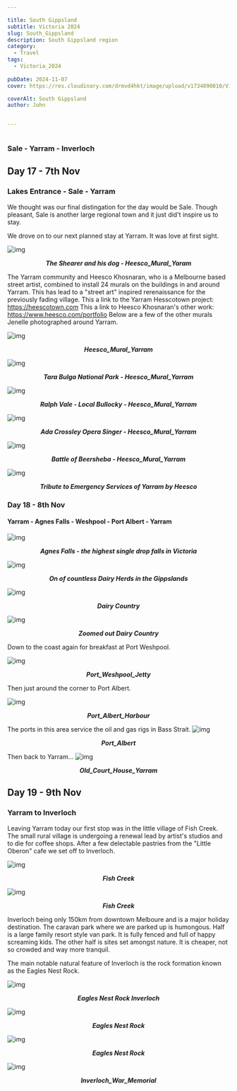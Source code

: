 ```yaml
---

title: South Gippsland
subtitle: Victoria 2024
slug: South_Gippsland
description: South Gippsland region
category:
  - Travel
tags:
  - Victoria_2024
  
pubDate: 2024-11-07
cover: https://res.cloudinary.com/drmvd4hkt/image/upload/v1734890010/Victoria%202024/South_Gippsland/Eagles_Nest_Rock_Inverloch_2_P1064786-Edit-Edit_zdjsuk.jpg

coverAlt: South Gippsland
author: John


---
```

<Image />

### Sale - Yarram - Inverloch
## Day 17 - 7th Nov

### Lakes Entrance - Sale - Yarram
 We thought was our final distingation for the day would be Sale. Though pleasant, Sale is another large regional town and it just did't inspire us to stay.
<br />

We drove on to our next planned stay at Yarram. It was love at first sight.




 ![img](https://res.cloudinary.com/drmvd4hkt/image/upload/v1734890009/Victoria%202024/South_Gippsland/Heesco_Mural_Yaram_2_P1064710_j3lx8i.jpg?ixlib=rb-1.2.1&ixid=eyJhcHBfaWQiOjEyMDd9&h=1102&auto=format&fit=crop&w=1000&q=80)
 ***<p style="text-align:center;">The Shearer and his dog - Heesco_Mural_Yaram***

The Yarram community and Heesco Khosnaran, who is a Melbourne based street artist, combined to install 24 murals on the buildings in and around Yarram. This has lead to a "street art" inspired rerenaissance for the previously fading village.
This a link to the Yarram Hesscotown project: https://heescotown.com
This a link to Heesco Khosnaran's other work: https://www.heesco.com/portfolio 
Below are a few of the other murals Jenelle photographed around Yarram.

![img](https://res.cloudinary.com/drmvd4hkt/image/upload/v1734890009/Victoria%202024/South_Gippsland/Heesco_Mural_Yaram_3_P1064716_vugkrg.jpg?ixlib=rb-1.2.1&ixid=eyJhcHBfaWQiOjEyMDd9&h=1102&auto=format&fit=crop&w=1000&q=80)
 ***<p style="text-align:center;">Heesco_Mural_Yarram***

 ![img](https://res.cloudinary.com/drmvd4hkt/image/upload/v1734890010/Victoria%202024/South_Gippsland/Heesco_Mural_Yaram_5_P1064765_qucf06.jpg?ixlib=rb-1.2.1&ixid=eyJhcHBfaWQiOjEyMDd9&h=1102&auto=format&fit=crop&w=1000&q=80)
 ***<p style="text-align:center;">Tara Bulga National Park - Heesco_Mural_Yarram***

 ![img](https://res.cloudinary.com/drmvd4hkt/image/upload/v1734890009/Victoria%202024/South_Gippsland/Heesco_Mural_Yaram_1_P1064705_u72kml.jpg?ixlib=rb-1.2.1&ixid=eyJhcHBfaWQiOjEyMDd9&h=1102&auto=format&fit=crop&w=1000&q=80)
 ***<p style="text-align:center;">Ralph Vale - Local Bullocky - Heesco_Mural_Yarram***


![img](https://res.cloudinary.com/drmvd4hkt/image/upload/v1734890008/Victoria%202024/South_Gippsland/Heesco_Mural_Yaram_4_P1064754_ubgwjq.jpg?ixlib=rb-1.2.1&ixid=eyJhcHBfaWQiOjEyMDd9&h=1102&auto=format&fit=crop&w=1000&q=80)
 ***<p style="text-align:center;">Ada Crossley Opera Singer - Heesco_Mural_Yarram***

 ![img](https://res.cloudinary.com/drmvd4hkt/image/upload/v1734890006/Victoria%202024/South_Gippsland/Heesco_Mural_Yaram_6_P1064769_nmddsd.jpg?ixlib=rb-1.2.1&ixid=eyJhcHBfaWQiOjEyMDd9&h=1102&auto=format&fit=crop&w=1000&q=80)
 ***<p style="text-align:center;">Battle of Beersheba - Heesco_Mural_Yarram***

 ![img](https://res.cloudinary.com/drmvd4hkt/image/upload/v1734890005/Victoria%202024/South_Gippsland/Heesco_Mural_Yaram_Story_P1064719_zfvd4s.jpg?ixlib=rb-1.2.1&ixid=eyJhcHBfaWQiOjEyMDd9&h=1102&auto=format&fit=crop&w=1000&q=80)
 ***<p style="text-align:center;">Tribute to Emergency Services of Yarram by Heesco***

### Day 18 - 8th Nov

####  Yarram - Agnes Falls - Weshpool - Port Albert - Yarram
![img](https://res.cloudinary.com/drmvd4hkt/image/upload/v1734890010/Victoria%202024/South_Gippsland/Agnes_Falls_Yaram_detjul.jpg?ixlib=rb-1.2.1&ixid=eyJhcHBfaWQiOjEyMDd9&h=1102&auto=format&fit=crop&w=1000&q=80)
 ***<p style="text-align:center;">Agnes Falls - the highest single drop falls in Victoria***

 ![img](https://res.cloudinary.com/drmvd4hkt/image/upload/v1734890006/Victoria%202024/South_Gippsland/Dairy_Herd_Yaram_P1411859_s6xvq7.jpg?ixlib=rb-1.2.1&ixid=eyJhcHBfaWQiOjEyMDd9&h=1102&auto=format&fit=crop&w=1000&q=80)
 ***<p style="text-align:center;">On of countless Dairy Herds in the Gippslands***

 ![img](https://res.cloudinary.com/drmvd4hkt/image/upload/v1734890005/Victoria%202024/South_Gippsland/Dairy_Country_Yaram_P1411854_mro06m.jpg?ixlib=rb-1.2.1&ixid=eyJhcHBfaWQiOjEyMDd9&h=1102&auto=format&fit=crop&w=1000&q=80)
 ***<p style="text-align:center;">Dairy Country***


![img](https://res.cloudinary.com/drmvd4hkt/image/upload/v1734890002/Victoria%202024/South_Gippsland/Dairy_Country_Yaram_2_P1411864-Pano_tqglbd.jpg?ixlib=rb-1.2.1&ixid=eyJhcHBfaWQiOjEyMDd9&h=1102&auto=format&fit=crop&w=1000&q=80)
 ***<p style="text-align:center;">Zoomed out Dairy Country***

Down to the coast again for breakfast at Port Weshpool.

 ![img](https://res.cloudinary.com/drmvd4hkt/image/upload/v1734890006/Victoria%202024/South_Gippsland/Port_Weshpool_Jetty_P1064731_chcx2b.jpg?ixlib=rb-1.2.1&ixid=eyJhcHBfaWQiOjEyMDd9&h=1102&auto=format&fit=crop&w=1000&q=80)
 ***<p style="text-align:center;">Port_Weshpool_Jetty***

Then just around the corner to Port Albert.

 ![img](https://res.cloudinary.com/drmvd4hkt/image/upload/v1734890002/Victoria%202024/South_Gippsland/Port_Albert_Harbour_ucwign.jpg?ixlib=rb-1.2.1&ixid=eyJhcHBfaWQiOjEyMDd9&h=1102&auto=format&fit=crop&w=1000&q=80)
 ***<p style="text-align:center;">Port_Albert_Harbour***

The ports in this area service the oil and gas rigs in Bass Strait.
![img](https://res.cloudinary.com/drmvd4hkt/image/upload/v1734890001/Victoria%202024/South_Gippsland/Port_Albert_P1064748_g0strt.jpg?ixlib=rb-1.2.1&ixid=eyJhcHBfaWQiOjEyMDd9&h=1102&auto=format&fit=crop&w=1000&q=80)
 ***<p style="text-align:center;">Port_Albert***

Then back to Yarram...
 ![img](https://res.cloudinary.com/drmvd4hkt/image/upload/v1734890003/Victoria%202024/South_Gippsland/Old_Court_House_Yaram_P1064708_oc44ft.jpg?ixlib=rb-1.2.1&ixid=eyJhcHBfaWQiOjEyMDd9&h=1102&auto=format&fit=crop&w=1000&q=80)
 ***<p style="text-align:center;">Old_Court_House_Yarram***

 



## Day 19 - 9th Nov

###  Yarram to Inverloch

Leaving Yarram today our first stop was in the little village of Fish Creek. The small rural village is undergoing a renewal lead by artist's studios and to die for coffee shops. After a few delectable pastries from the "Little Oberon" cafe we set off to Inverloch.


![img](https://res.cloudinary.com/drmvd4hkt/image/upload/v1734890004/Victoria%202024/South_Gippsland/Fish_Creek_Street_Art_P1411894_m8fef5.jpg?ixlib=rb-1.2.1&ixid=eyJhcHBfaWQiOjEyMDd9&h=1102&auto=format&fit=crop&w=1000&q=80)
 ***<p style="text-align:center;">Fish Creek***

 ![img](https://res.cloudinary.com/drmvd4hkt/image/upload/v1734890004/Victoria%202024/South_Gippsland/Fish_Creek_Street_Art_1_P1411902_ksxhaf.jpg?ixlib=rb-1.2.1&ixid=eyJhcHBfaWQiOjEyMDd9&h=1102&auto=format&fit=crop&w=1000&q=80)
 ***<p style="text-align:center;">Fish Creek***


Inverloch being only 150km from downtown Melboure and is a major holiday destination. The caravan park where we are parked up is humongous. Half is a large family resort style van park. It is fully fenced and full of happy screaming kids. The other half is sites set amongst nature.  It is cheaper, not so crowded and way more tranquil.
<br />

The main notable natural feature of Inverloch is the rock formation known as the Eagles Nest Rock.

 ![img](https://res.cloudinary.com/drmvd4hkt/image/upload/v1734890002/Victoria%202024/South_Gippsland/Eagles_Nest_Inverloch_DSC7782_du8gzm.jpg?ixlib=rb-1.2.1&ixid=eyJhcHBfaWQiOjEyMDd9&h=1102&auto=format&fit=crop&w=1000&q=80)
 ***<p style="text-align:center;">Eagles Nest Rock Inverloch***


![img](https://res.cloudinary.com/drmvd4hkt/image/upload/v1734890010/Victoria%202024/South_Gippsland/Eagles_Nest_Rock_Inverloch_1_P1064783_z369br.jpg?ixlib=rb-1.2.1&ixid=eyJhcHBfaWQiOjEyMDd9&h=1102&auto=format&fit=crop&w=1000&q=80)
 ***<p style="text-align:center;">Eagles Nest Rock***

 ![img](https://res.cloudinary.com/drmvd4hkt/image/upload/v1734890010/Victoria%202024/South_Gippsland/Eagles_Nest_Rock_Inverloch_2_P1064786-Edit-Edit_zdjsuk.jpg?ixlib=rb-1.2.1&ixid=eyJhcHBfaWQiOjEyMDd9&h=1102&auto=format&fit=crop&w=1000&q=80)
 ***<p style="text-align:center;">Eagles Nest Rock***

 ![img](https://res.cloudinary.com/drmvd4hkt/image/upload/v1734890005/Victoria%202024/South_Gippsland/Inverloch_War_Memorial_P1411989_idba8e.jpg?ixlib=rb-1.2.1&ixid=eyJhcHBfaWQiOjEyMDd9&h=1102&auto=format&fit=crop&w=1000&q=80)
 ***<p style="text-align:center;">Inverloch_War_Memorial***


<!-- ![img](https://input?ixlib=rb-1.2.1&ixid=eyJhcHBfaWQiOjEyMDd9&h=1102&auto=format&fit=crop&w=1000&q=80)
 ***<p style="text-align:center;">Replace*** -->

 <!-- ![img](https://input?ixlib=rb-1.2.1&ixid=eyJhcHBfaWQiOjEyMDd9&h=1102&auto=format&fit=crop&w=1000&q=80)
 ***<p style="text-align:center;">Replace*** -->

 <!-- ![img](https://input?ixlib=rb-1.2.1&ixid=eyJhcHBfaWQiOjEyMDd9&h=1102&auto=format&fit=crop&w=1000&q=80)
 ***<p style="text-align:center;">Replace*** -->


<!-- ![img](https://input?ixlib=rb-1.2.1&ixid=eyJhcHBfaWQiOjEyMDd9&h=1102&auto=format&fit=crop&w=1000&q=80)
 ***<p style="text-align:center;">Replace*** -->

 <!-- ![img](https://input?ixlib=rb-1.2.1&ixid=eyJhcHBfaWQiOjEyMDd9&h=1102&auto=format&fit=crop&w=1000&q=80)
 ***<p style="text-align:center;">Replace*** -->

 <!-- ![img](https://input?ixlib=rb-1.2.1&ixid=eyJhcHBfaWQiOjEyMDd9&h=1102&auto=format&fit=crop&w=1000&q=80)
 ***<p style="text-align:center;">Replace*** -->


<!-- ![img](https://input?ixlib=rb-1.2.1&ixid=eyJhcHBfaWQiOjEyMDd9&h=1102&auto=format&fit=crop&w=1000&q=80)
 ***<p style="text-align:center;">Replace*** -->

 <!-- ![img](https://input?ixlib=rb-1.2.1&ixid=eyJhcHBfaWQiOjEyMDd9&h=1102&auto=format&fit=crop&w=1000&q=80)
 ***<p style="text-align:center;">Replace*** -->

 <!-- ![img](https://input?ixlib=rb-1.2.1&ixid=eyJhcHBfaWQiOjEyMDd9&h=1102&auto=format&fit=crop&w=1000&q=80)
 ***<p style="text-align:center;">Replace*** -->


<!-- ![img](https://input?ixlib=rb-1.2.1&ixid=eyJhcHBfaWQiOjEyMDd9&h=1102&auto=format&fit=crop&w=1000&q=80)
 ***<p style="text-align:center;">Replace*** -->

 <!-- ![img](https://input?ixlib=rb-1.2.1&ixid=eyJhcHBfaWQiOjEyMDd9&h=1102&auto=format&fit=crop&w=1000&q=80)
 ***<p style="text-align:center;">Replace*** -->

 <!-- ![img](https://input?ixlib=rb-1.2.1&ixid=eyJhcHBfaWQiOjEyMDd9&h=1102&auto=format&fit=crop&w=1000&q=80)
 ***<p style="text-align:center;">Replace*** -->


<!-- ![img](https://input?ixlib=rb-1.2.1&ixid=eyJhcHBfaWQiOjEyMDd9&h=1102&auto=format&fit=crop&w=1000&q=80)
 ***<p style="text-align:center;">Replace*** -->

 <!-- ![img](https://input?ixlib=rb-1.2.1&ixid=eyJhcHBfaWQiOjEyMDd9&h=1102&auto=format&fit=crop&w=1000&q=80)
 ***<p style="text-align:center;">Replace*** -->

 <!-- ![img](https://input?ixlib=rb-1.2.1&ixid=eyJhcHBfaWQiOjEyMDd9&h=1102&auto=format&fit=crop&w=1000&q=80)
 ***<p style="text-align:center;">Replace*** -->


<!-- ![img](https://input?ixlib=rb-1.2.1&ixid=eyJhcHBfaWQiOjEyMDd9&h=1102&auto=format&fit=crop&w=1000&q=80)
 ***<p style="text-align:center;">Replace*** -->

 <!-- ![img](https://input?ixlib=rb-1.2.1&ixid=eyJhcHBfaWQiOjEyMDd9&h=1102&auto=format&fit=crop&w=1000&q=80)
 ***<p style="text-align:center;">Replace*** -->

 <!-- ![img](https://input?ixlib=rb-1.2.1&ixid=eyJhcHBfaWQiOjEyMDd9&h=1102&auto=format&fit=crop&w=1000&q=80)
 ***<p style="text-align:center;">Replace*** -->


<!-- ![img](https://input?ixlib=rb-1.2.1&ixid=eyJhcHBfaWQiOjEyMDd9&h=1102&auto=format&fit=crop&w=1000&q=80)
 ***<p style="text-align:center;">Replace*** -->

 <!-- ![img](https://input?ixlib=rb-1.2.1&ixid=eyJhcHBfaWQiOjEyMDd9&h=1102&auto=format&fit=crop&w=1000&q=80)
 ***<p style="text-align:center;">Replace*** -->

 <!-- ![img](https://input?ixlib=rb-1.2.1&ixid=eyJhcHBfaWQiOjEyMDd9&h=1102&auto=format&fit=crop&w=1000&q=80)
 ***<p style="text-align:center;">Replace*** -->


<!-- ![img](https://input?ixlib=rb-1.2.1&ixid=eyJhcHBfaWQiOjEyMDd9&h=1102&auto=format&fit=crop&w=1000&q=80)
 ***<p style="text-align:center;">Replace*** -->

 <!-- ![img](https://input?ixlib=rb-1.2.1&ixid=eyJhcHBfaWQiOjEyMDd9&h=1102&auto=format&fit=crop&w=1000&q=80)
 ***<p style="text-align:center;">Replace*** -->

 <!-- ![img](https://input?ixlib=rb-1.2.1&ixid=eyJhcHBfaWQiOjEyMDd9&h=1102&auto=format&fit=crop&w=1000&q=80)
 ***<p style="text-align:center;">Replace*** -->


<!-- ![img](https://input?ixlib=rb-1.2.1&ixid=eyJhcHBfaWQiOjEyMDd9&h=1102&auto=format&fit=crop&w=1000&q=80)
 ***<p style="text-align:center;">Replace*** -->


<!-- ![img](https://input?ixlib=rb-1.2.1&ixid=eyJhcHBfaWQiOjEyMDd9&h=1102&auto=format&fit=crop&w=1000&q=80)
 ***<p style="text-align:center;">Replace*** -->

 <!-- ![img](https://input?ixlib=rb-1.2.1&ixid=eyJhcHBfaWQiOjEyMDd9&h=1102&auto=format&fit=crop&w=1000&q=80)
 ***<p style="text-align:center;">Replace*** -->


